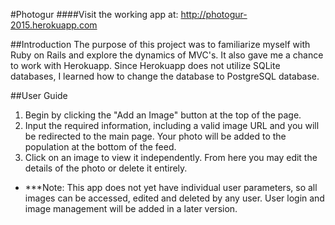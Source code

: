 #Photogur
####Visit the working app at: http://photogur-2015.herokuapp.com

##Introduction
The purpose of this project was to familiarize myself with Ruby on Rails and explore the dynamics of MVC's. It also gave me a chance to work with Herokuapp. Since Herokuapp does not utilize SQLite databases, I learned how to change the database to PostgreSQL database.

##User Guide
1. Begin by clicking the "Add an Image" button at the top of the page.
2. Input the required information, including a valid image URL and you will be redirected to the main page. Your photo will be added to the population at the bottom of the feed.
3. Click on an image to view it independently. From here you may edit the details of the photo or delete it entirely.


* ***Note: This app does not yet have individual user parameters, so all images can be accessed, edited and deleted by any user. User login and image management will be added in a later version.
